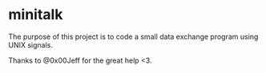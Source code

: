 # minitalk

The purpose of this project is to code a small data exchange program using
UNIX signals.

Thanks to @0x00Jeff for the great help <3.
